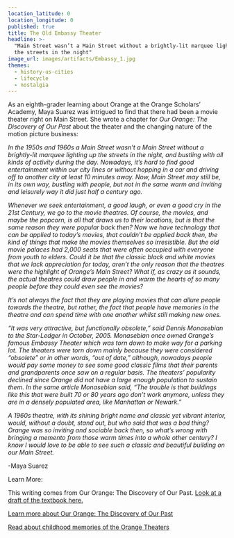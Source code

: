 ```yaml
---
location_latitude: 0
location_longitude: 0
published: true
title: The Old Embassy Theater
headline: >-
  "Main Street wasn’t a Main Street without a brightly-lit marquee lighting up
  the streets in the night"
image_url: images/artifacts/Embassy_1.jpg
themes:
  - history-us-cities
  - lifecycle
  - nostalgia
---
```

As an eighth-grader learning about Orange at the Orange Scholars’ Academy, Maya Suarez was intrigued to find that there had been a movie theater right on Main Street. She wrote a chapter for _Our Orange: The Discovery of Our Past_ about the theater and the changing nature of the motion picture business:  

_In the 1950s and 1960s a Main Street wasn’t a Main Street without a brightly-lit marquee lighting up the streets in the night, and bustling with all kinds of activity during the day. Nowadays, it’s hard to find good entertainment within our city lines or without hopping in a car and driving off to another city at least 10 minutes away. Now, Main Street may still be, in its own way, bustling with people, but not in the same warm and inviting and leisurely way it did just half a century ago._

_Whenever we seek entertainment, a good laugh, or even a good cry in the 21st Century, we go to the movie theatres. Of course, the movies, and maybe the popcorn, is all that draws us to their locations, but is that the same reason they were popular back then? Now we have technology that can be applied to today’s movies, that couldn’t be applied back then, the kind of things that make the movies themselves so irresistible. But the old movie palaces had 2,000 seats that were often occupied with everyone from youth to elders. Could it be that the classic black and white movies that we lack appreciation for today, aren’t the only reason that the theatres were the highlight of Orange’s Main Street? What if, as crazy as it sounds, the actual theatres could draw people in and warm the hearts of so many people before they could even see the movies?_

_It’s not always the fact that they are playing movies that can allure people towards the theatre, but rather, the fact that people have memories in the theatre and can spend time with one another whilst still making new ones._

_“It was very attractive, but functionally obsolete,” said Dennis Monasebian to the Star-Ledger in October, 2005. Monasebian once owned Orange’s famous Embassy Theater which was torn down to make way for a parking lot. The theaters were torn down mainly because they were considered “obsolete” or in other words, “out of date,” although, nowadays people would pay some money to see some good classic films that their parents and grandparents once saw on a regular basis. The theaters’ popularity declined since Orange did not have a large enough population to sustain them.  In the same article Monasebian said, “The trouble is that buildings like this that were built 70 or 80 years ago don’t work anymore, unless they are in a densely populated area, like Manhattan or Newark.”_

_A 1960s theatre, with its shining bright name and classic yet vibrant interior, would, without a doubt, stand out, but who said that was a bad thing? Orange was so inviting and sociable back then, so what’s wrong with bringing a memento from those warm times into a whole other century? I know I would love to be able to see such a classic and beautiful building on our Main Street._

-Maya Suarez  

Learn More:

This writing comes from Our Orange: The Discovery of Our Past. [Look at a draft of the textbook here.](http://www.universityoforange.org/newsite/our-orange-the-discovery-of-our-past)  

[Learn more about Our Orange: The Discovery of Our Past](https://vimeo.com/117972168)  

[Read about childhood memories of the Orange Theaters](http://hiddentreasuresoforange.org/artifacts/-every-saturday-we-would-roller-skate-to-the-movies?theme=lifecycle)
